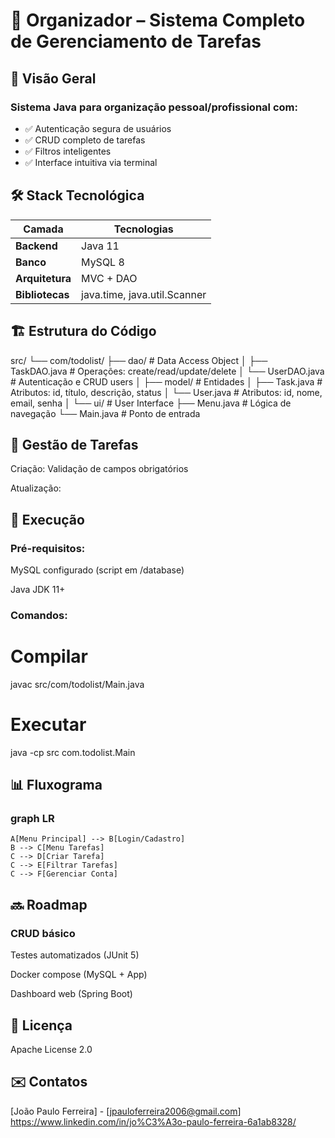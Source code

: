 # 📌 Organizador – Sistema Completo de Gerenciamento de Tarefas

## 🌟 Visão Geral
### Sistema Java para organização pessoal/profissional com:
- ✅ Autenticação segura de usuários
- ✅ CRUD completo de tarefas
- ✅ Filtros inteligentes
- ✅ Interface intuitiva via terminal

## 🛠️ Stack Tecnológica
| Camada          | Tecnologias                 |
|-----------------|-----------------------------|
| **Backend**     | Java 11                     |
| **Banco**       | MySQL 8                     |
| **Arquitetura** | MVC + DAO                   |
| **Bibliotecas** | java.time, java.util.Scanner|

## 🏗️ Estrutura do Código
src/
└── com/todolist/
    ├── dao/               # Data Access Object
    │   ├── TaskDAO.java   # Operações: create/read/update/delete
    │   └── UserDAO.java   # Autenticação e CRUD users
    │
    ├── model/             # Entidades
    │   ├── Task.java      # Atributos: id, título, descrição, status
    │   └── User.java      # Atributos: id, nome, email, senha
    │
    └── ui/                # User Interface
        ├── Menu.java      # Lógica de navegação
        └── Main.java      # Ponto de entrada

## 📝 Gestão de Tarefas
Criação: Validação de campos obrigatórios

Atualização:

## 🚀 Execução
### Pré-requisitos:

MySQL configurado (script em /database)

Java JDK 11+

### Comandos:

# Compilar
javac src/com/todolist/Main.java

# Executar
java -cp src com.todolist.Main

## 📊 Fluxograma
### graph LR
    A[Menu Principal] --> B[Login/Cadastro]
    B --> C[Menu Tarefas]
    C --> D[Criar Tarefa]
    C --> E[Filtrar Tarefas]
    C --> F[Gerenciar Conta]

## 🔜 Roadmap
### CRUD básico

Testes automatizados (JUnit 5)

Docker compose (MySQL + App)

Dashboard web (Spring Boot)

## 📜 Licença
Apache License 2.0

## ✉️ Contatos
[João Paulo Ferreira] - [jpauloferreira2006@gmail.com]
https://www.linkedin.com/in/jo%C3%A3o-paulo-ferreira-6a1ab8328/